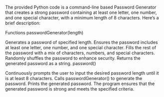 The provided Python code is a command-line based Password Generator that creates a strong password containing at least one letter, one number, and one special character, with a minimum length of 8 characters. Here’s a brief description:

Functions
passwordGenerator(length)

Generates a password of specified length.
Ensures the password includes at least one letter, one number, and one special character.
Fills the rest of the password with a mix of characters, numbers, and special characters.
Randomly shuffles the password to enhance security.
Returns the generated password as a string.
password()

Continuously prompts the user to input the desired password length until it is at least 8 characters.
Calls passwordGenerator() to generate the password.
Prints the generated password.
The program ensures that the generated password is strong and meets the specified criteria.